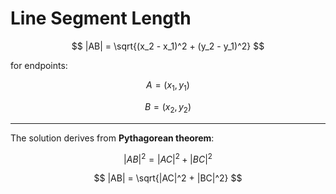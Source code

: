 # Line Segment Length

$$
|AB| = \sqrt{(x_2 - x_1)^2 + (y_2 - y_1)^2}
$$

for endpoints:

$$
A = (x_1, y_1)
$$

$$
B = (x_2, y_2)
$$

----

The solution derives from **Pythagorean theorem**:

$$
|AB|^2 = |AC|^2 + |BC|^2
$$

$$
|AB| = \sqrt{|AC|^2 + |BC|^2}
$$